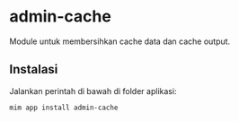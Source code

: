 # admin-cache

Module untuk membersihkan cache data dan cache output.

## Instalasi

Jalankan perintah di bawah di folder aplikasi:

```
mim app install admin-cache
```
